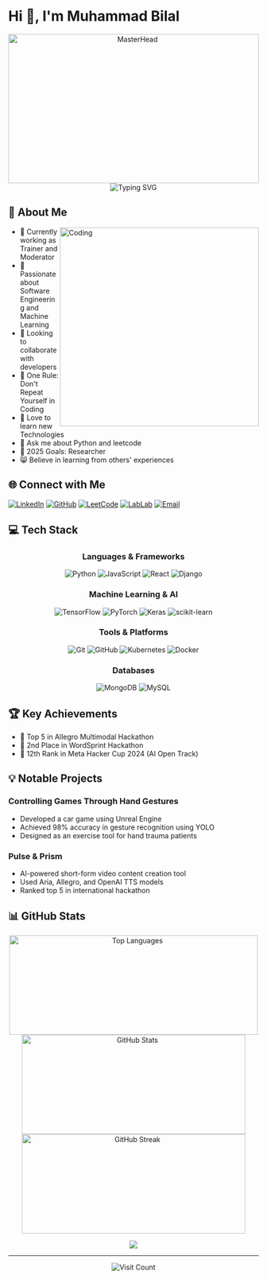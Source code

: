 # Hi 👋, I'm Muhammad Bilal

<div align="center">
  <img src="https://jayamwebsolutions.com/img/website.gif" alt="MasterHead" width="100%" height="300px" style="object-fit: cover;"/>
</div>

<div align="center">
  <img src="https://readme-typing-svg.demolab.com/?lines=Software+Engineer;Machine+Learning+Enthusiast;Full+Stack+Developer;Always+Learning+New+Technologies&font=Fira+Code&center=true&width=440&height=45&color=2E97F7&vCenter=true&size=22&pause=1000" alt="Typing SVG" />
</div>


## 💫 About Me

<img align="right" alt="Coding" width="400" src="https://camo.githubusercontent.com/04f096b07bdc3b5e8045f17057f8204bee9887fb11ec6a816802649ee66722b5/68747470733a2f2f63646e2e6472696262626c652e636f6d2f75736572732f313035393538332f73637265656e73686f74732f343137313336372f636f64696e672d667265616b2e676966" />

- 🔭 Currently working as Trainer and Moderator
- 🌱 Passionate about Software Engineering and Machine Learning
- 👯 Looking to collaborate with developers
- 📌 One Rule: Don't Repeat Yourself in Coding
- 🤍 Love to learn new Technologies
- 💬 Ask me about Python and leetcode
- 🥅 2025 Goals: Researcher
- 😸 Believe in learning from others' experiences

## 🌐 Connect with Me

[![LinkedIn](https://img.shields.io/badge/LinkedIn-%230077B5.svg?logo=linkedin&logoColor=white)](https://www.linkedin.com/in/muhammad-bilal-a75782280/)
[![GitHub](https://img.shields.io/badge/GitHub-%23121011.svg?logo=github&logoColor=white)](https://github.com/bilal77511)
[![LeetCode](https://img.shields.io/badge/LeetCode-000000?logo=LeetCode&logoColor=#d16c06)](https://leetcode.com/u/bilal77511/)
[![LabLab](https://img.shields.io/badge/LabLab-AI-blue)](https://lablab.ai/u/@muhammad_bilal310)
[![Email](https://img.shields.io/badge/Email-D14836?logo=gmail&logoColor=white)](mailto:bilal77511@gmail.com)

## 💻 Tech Stack

<div align="center">

### Languages & Frameworks
![Python](https://img.shields.io/badge/python-3670A0?style=for-the-badge&logo=python&logoColor=ffdd54)
![JavaScript](https://img.shields.io/badge/javascript-%23323330.svg?style=for-the-badge&logo=javascript&logoColor=%23F7DF1E)
![React](https://img.shields.io/badge/react-%2320232a.svg?style=for-the-badge&logo=react&logoColor=%2361DAFB)
![Django](https://img.shields.io/badge/django-%23092E20.svg?style=for-the-badge&logo=django&logoColor=white)

### Machine Learning & AI
![TensorFlow](https://img.shields.io/badge/TensorFlow-%23FF6F00.svg?style=for-the-badge&logo=TensorFlow&logoColor=white)
![PyTorch](https://img.shields.io/badge/PyTorch-%23EE4C2C.svg?style=for-the-badge&logo=PyTorch&logoColor=white)
![Keras](https://img.shields.io/badge/Keras-%23D00000.svg?style=for-the-badge&logo=Keras&logoColor=white)
![scikit-learn](https://img.shields.io/badge/scikit--learn-%23F7931E.svg?style=for-the-badge&logo=scikit-learn&logoColor=white)

### Tools & Platforms
![Git](https://img.shields.io/badge/git-%23F05033.svg?style=for-the-badge&logo=git&logoColor=white)
![GitHub](https://img.shields.io/badge/github-%23121011.svg?style=for-the-badge&logo=github&logoColor=white)
![Kubernetes](https://img.shields.io/badge/kubernetes-%23326ce5.svg?style=for-the-badge&logo=kubernetes&logoColor=white)
![Docker](https://img.shields.io/badge/docker-%230db7ed.svg?style=for-the-badge&logo=docker&logoColor=white)

### Databases
![MongoDB](https://img.shields.io/badge/MongoDB-%234ea94b.svg?style=for-the-badge&logo=mongodb&logoColor=white)
![MySQL](https://img.shields.io/badge/mysql-4479A1.svg?style=for-the-badge&logo=mysql&logoColor=white)

</div>

## 🏆 Key Achievements

- 🥇 Top 5 in Allegro Multimodal Hackathon
- 🥈 2nd Place in WordSprint Hackathon
- 🏅 12th Rank in Meta Hacker Cup 2024 (AI Open Track)



## 💡 Notable Projects

### Controlling Games Through Hand Gestures
- Developed a car game using Unreal Engine
- Achieved 98% accuracy in gesture recognition using YOLO
- Designed as an exercise tool for hand trauma patients

### Pulse & Prism
- AI-powered short-form video content creation tool
- Used Aria, Allegro, and OpenAI TTS models
- Ranked top 5 in international hackathon

## 📊 GitHub Stats

<div align="center">
  <img src="https://github-readme-stats.vercel.app/api/top-langs/?username=bilal77511&theme=radical&hide_border=false&include_all_commits=true&count_private=true&layout=compact" alt="Top Languages" width="500px" height="200px" />
  <img src="https://github-readme-stats.vercel.app/api?username=bilal77511&theme=radical&hide_border=false&include_all_commits=true&count_private=true&show_icons=true" alt="GitHub Stats" width="450px" height="200px" />
  <img src="https://github-readme-streak-stats.herokuapp.com/?user=bilal77511&theme=radical&hide_border=false" alt="GitHub Streak" width="450px" height="200px" />







<p align="center">
<a href="https://github.com/bilal77511/">
  <img src="http://github-profile-summary-cards.vercel.app/api/cards/profile-details?username=bilal77511&theme=github_dark" />
  <br>
</a>    
</p>

---

<div align="center">
  <img src="https://visitcount.itsvg.in/api?id=bilal77511&icon=5&color=11" alt="Visit Count" />
</div>
